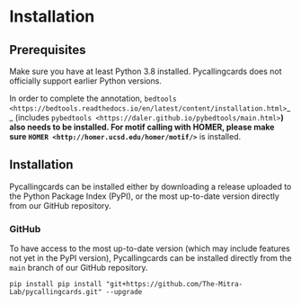 # Installation

## Prerequisites

Make sure you have at least Python 3.8 installed. Pycallingcards does not officially support earlier Python versions.


In order to complete the annotation, `bedtools <https://bedtools.readthedocs.io/en/latest/content/installation.html>`__ (includes `pybedtools <https://daler.github.io/pybedtools/main.html>`__) also needs to be installed.
For motif calling with HOMER,  please make sure `HOMER <http://homer.ucsd.edu/homer/motif/>`__ is installed.


## Installation

Pycallingcards can be installed either by downloading a release uploaded to the Python Package Index (PyPI), or the most up-to-date version directly from our GitHub repository.


### GitHub

To have access to the most up-to-date version (which may include features not yet in the PyPI version), Pycallingcards can be installed directly from the `main` branch of our GitHub repository.

```
pip install pip install "git+https://github.com/The-Mitra-Lab/pycallingcards.git" --upgrade
```

